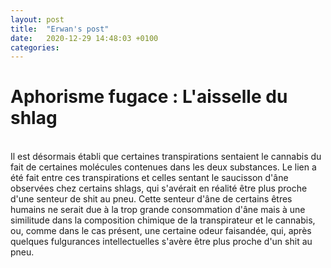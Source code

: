 ```yaml
---
layout: post
title:  "Erwan's post"
date:   2020-12-29 14:48:03 +0100
categories: 
---
```


<h1> Aphorisme fugace : L'aisselle du shlag </h1> <br />
Il est désormais  établi que certaines transpirations sentaient le cannabis du fait de certaines molécules contenues dans les deux substances. Le lien a été fait entre ces transpirations et celles sentant le saucisson d'âne observées chez certains shlags, qui s'avérait en réalité être plus proche d'une senteur de shit au pneu.
Cette senteur d'âne de certains êtres humains ne serait due à la trop grande consommation d'âne mais à une similitude dans la composition chimique de la transpirateur et le cannabis, ou, comme dans le cas présent, une certaine odeur faisandée, qui, après quelques fulgurances intellectuelles s'avère être plus proche d'un shit au pneu.
